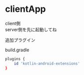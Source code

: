 # clientApp
client側  
server側を先に起動してね

追加プラグイン

build.gradle
``` bash
plugins {
    id 'kotlin-android-extensions'
}
```
